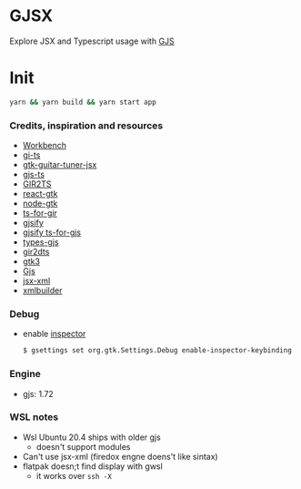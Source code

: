 # GJSX

Explore JSX and Typescript usage with [GJS](https://gjs.guide/)

# Init

```bash
yarn && yarn build && yarn start app
```

### Credits, inspiration and resources

- [Workbench](https://github.com/sonnyp/Workbench)
- [gi-ts](https://github.com/gi-ts)
- [gtk-guitar-tuner-jsx](https://github.com/meghprkh/gtk-guitar-tuner-jsx)
- [gjs-ts](https://github.com/niagr/gjs-ts)
- [GIR2TS](https://github.com/niagr/GIR2TS)
- [react-gtk](https://github.com/silicon-hills/react-gtk)
- [node-gtk](https://github.com/romgrk/node-gtk)
- [ts-for-gir](https://github.com/sammydre/ts-for-gir)
- [gjsify](https://github.com/gjsify)
- [gjsify ts-for-gjs](https://github.com/gjsify/ts-for-gjs)
- [types-gjs](https://github.com/Gr3q/types-gjs)
- [gir2dts](https://github.com/darkoverlordofdata/gir2dts)
- [gtk3](https://docs.gtk.org/gtk3/)
- [Gjs](https://gjs.guide/)
- [jsx-xml](https://github.com/smmoosavi/jsx-xml)
- [xmlbuilder](https://github.com/oozcitak/xmlbuilder-js)

### Debug
- enable [inspector](https://wiki.gnome.org/action/show/Projects/GTK/Inspector)
    ```bash
    $ gsettings set org.gtk.Settings.Debug enable-inspector-keybinding true
    ```

### Engine
- gjs: 1.72

### WSL notes
  - Wsl Ubuntu 20.4 ships with older gjs
    - doesn't support modules
  - Can't use jsx-xml (firedox engne doens't like sintax)
  - flatpak doesn;t find display with gwsl
    - it works over ```ssh -X```
